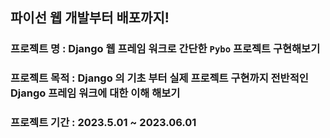 ## 파이선 웹 개발부터 배포까지!
### 프로젝트 명 : Django 웹 프레임 워크로 간단한 `Pybo` 프로젝트 구현해보기
### 프로젝트 목적 : Django 의 기초 부터 실제 프로젝트 구현까지 전반적인 Django 프레임 워크에 대한 이해 해보기

### 프로젝트 기간 : 2023.5.01 ~ 2023.06.01


